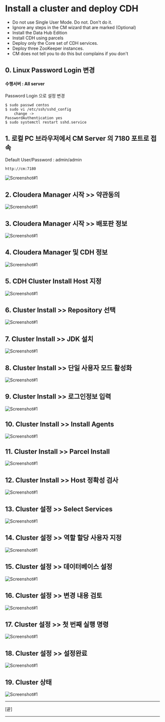 # Install a cluster and deploy CDH
 - Do not use Single User Mode. Do not. Don't do it.
 - Ignore any steps in the CM wizard that are marked (Optional)
 - Install the Data Hub Edition
 - Install CDH using parcels
 - Deploy only the Core set of CDH services.
 - Deploy three ZooKeeper instances.
 - CM does not tell you to do this but complains if you don't

## 0. Linux Password Login 변경

#### 수행서버 :  All server
Password Login 으로 설정 변경
```
$ sudo passwd centos
$ sudo vi /etc/ssh/sshd_config
	change ->
PasswordAuthentication yes
$ sudo systemctl restart sshd.service
```

## 1. 로컬 PC 브라우저에서 CM Server 의 7180 포트로 접속
Default User/Password : admin/admin
```
http://cm:7180
```
![Screenshot#1](/image/1_CM_Login.PNG)

## 2. Cloudera Manager 시작 >> 약관동의
![Screenshot#1](/image/2_CM_License.PNG)

## 3. Cloudera Manager 시작 >> 배포판 정보
![Screenshot#1](/image/3_ProductChoise.PNG)

## 4. Cloudera Manager 및 CDH 정보
![Screenshot#1](/image/4_CM_Thanks.PNG)

## 5. CDH Cluster Install Host 지정
![Screenshot#1](/image/6_host_search.PNG)

## 6. Cluster Install >> Repository 선택
![Screenshot#1](/image/7_repository_search.PNG)

## 7. Cluster Install >> JDK 설치
![Screenshot#1](/image/8_JDK_Install_Confirm.PNG)

## 8. Cluster Install >> 단일 사용자 모드 활성화
![Screenshot#1](/image/9_singleMode_Confirm.PNG)

## 9. Cluster Install >> 로그인정보 입력
![Screenshot#1](/image/10_Connect_Login_Info.PNG)

## 10. Cluster Install >> Install Agents
![Screenshot#1](/image/11_Agent_Install.PNG)

## 11. Cluster Install >> Parcel Install
![Screenshot#1](/image/12_Install_Parcel.PNG)

## 12. Cluster Install >> Host 정확성 검사
![Screenshot#1](/image/13_HostCheck.PNG)

## 13. Cluster 설정 >> Select Services
![Screenshot#1](/image/14_Setup_Cluster.PNG)

## 14. Cluster 설정 >> 역할 할당 사용자 지정
![Screenshot#1](/image/15_Role_Setup.PNG)

## 15. Cluster 설정 >> 데이터베이스 설정
![Screenshot#1](/image/16_DB_Setup.PNG)

## 16. Cluster 설정 >> 변경 내용 검토
![Screenshot#1](/image/17_Cluster_Confirm.PNG)

## 17. Cluster 설정 >> 첫 번째 실행 명령
![Screenshot#1](/image/18_Complete_Setup.PNG)

## 18. Cluster 설정 >> 설정완료
![Screenshot#1](/image/19_congratulations.PNG)

## 19. Cluster 상태
![Screenshot#1](/image/20_CM_MainPage.PNG)

***
[끝]
***
